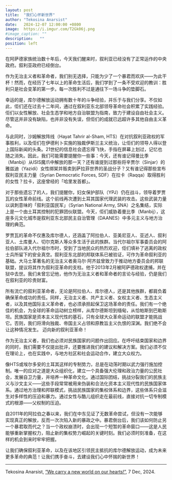 ```yaml
---
layout: post
title:  "我们心怀新世界"
author: "Tekosina Anarsist"
date:   2024-12-07 12:00:00 +0800
image:  https://i.imgur.com/T2Gk06j.png
#image_caption: ""
description:   ""
position: left
---
```


在阿萨德家族统治数十年后，今天我们醒来时，叙利亚已经没有了正常运作的中央政府。叙利亚政府已经倒台。

<!--more-->

作为无治主义者和革命者，我们别无选择，只能为少了一个暴君而欢庆——为此干杯！然而，在经历了七年以上的革命生活后，我们学到了一条不受欢迎的教训：胜利只是社会变革的第一步。每一次胜利不过是通往下一场斗争的垫脚石。

幸运的是，库尔德解放运动拥有数十年的斗争经验，并乐于与我们分享。不仅如此，佢们还在过去十二年间，通过在叙利亚东北部领导革命社会积累了实践经验。佢们以女性解放、社会生态学和地方自治联盟为指南，致力于建设自由社会主义。尽管这并非没有缺陷，也并非没有失误，但佢们的成就已远超许多其他自由主义革命。

与此同时，沙姆解放阵线（Hayat Tahrir al-Sham, HTS）在对抗叙利亚政权的军事胜利，以及佢们在伊德利卜实施的独裁伊斯兰主义统治，让佢们的领导人得以登上国际新闻的头条。21世纪的信息社会遗忘得飞快，手指在屏幕上划过，记忆也随之消失。因此，我们可能需要提醒你一些事：今天，还有谁记得曼比季（Manbij）从ISIS魔爪中解放的那一天？还有谁提到过那些将辛贾尔（Sinjar）的雅兹迪（Yazidi）女性绑架并贩卖到萨拉菲世界的圣战分子？又有谁记得那些宣布叙利亚民主力量（Syrian Democratic Forces, SDF）在拉卡（Raqqa）取得胜利的女性？拉卡，这座曾经的「哈里发首都」。

对于那些遗忘了的人，我们提醒你，妇女保护部队（YPJ）仍在战斗，领导着罗贾瓦的女性革命前线。这个前线再次遭到土耳其国家代理武装的攻击。这些武装力量以讽刺意味的「叙利亚国民军」（Syrian National Army, SNA）之名集结，实际上是一个由土耳其控制的犯罪团伙联盟。今天，佢们威胁着曼比季（Manbij），这座多元文化城市是叙利亚东北部民主自治管理（DAANES）中多元主义与地方治理的典范。

罗贾瓦的革命不仅惠及库尔德人，还涵盖了阿拉伯人、亚美尼亚人、亚述人、叙利亚人、土库曼人、切尔克斯人等众多生活于此的族群。当代尔祖尔军事委员会的阿拉伯部队进入代尔祖尔市时，受到了当地民众的热烈欢迎，佢们填补了逃离的政权士兵所留下的安全真空。叙利亚东北部的邦联体系已被验证，可作为革命叙利亚的基础。大马士革著名的无治主义者奥马尔·阿齐兹曾致力于推动地方委员会的邦联联盟，提议将其作为叙利亚革命的支柱。他于2013年2月被阿萨德政权逮捕，并在狱中去世。我们未曾忘记他，他作为无治主义者和革命者的言论与经验，仍是我们在叙利亚的珍贵财富。

所有流亡的叙利亚革命者，无论是阿拉伯人、库尔德人，还是其他族群，都肩负着确保革命成功的责任。同样，无治主义者、共产主义者、女权主义者、生态主义者，以及其他国际主义革命者，也必须承担起保卫这场革命的责任。我们有一个绝佳的机会，为全球的革命运动树立榜样，从库尔德斯坦到缅甸，从恰帕斯到巴勒斯坦。民族国家是资本主义现代性的基石，只有全球大众革命运动的联盟才能挑战它。否则，我们将滑向独裁、帝国主义占领和原教旨主义仇恨的深渊。我们绝不会让这种情况发生。
迈向新的叙利亚革命！

作为无治主义者，我们也必须对民族国家的问题作出回应。在呼吁结束国家和边界的同时，我们需要不仅提出批评，还要推进我们的建议和解决方案。我们必须不仅在理论上，也在实践中，与地方社区和社会运动合作，建立大众权力。

像HTS或埃尔多安的土耳其这样的专制势力，总是在动荡时期以武力强行施加控制。唯一的应对之道是大众组织化，建立一个具备强大伦理和政治力量的公民社会，发展自卫力量，并培养一种革命文化。通过国际团结，挑战分裂我们的民族主义与沙文主义——这些手段常常被用来伪装和合法化资本主义现代性的民族国家体系。通过地方治理和邦联模式，挑战民族国家的集权体系和边界，这些体系只会滋生对多样性的压迫和暴力。通过女性与酷儿组织走在最前线，直接对抗一切专制模式的根源——父权制的压迫。

自2011年的阿拉伯之春以来，我们在中东见证了无数革命尝试，但没有一次能够实现真正的解放，反而一次次陷入新的暴政之中。暴君倒台后，我们该如何防止另一个暴君取而代之？当一个政权崩溃时，会出现一个短暂的革命窗口——这是人民能够重新掌握权力，阻止新的集权势力崛起的关键时刻。我们必须时刻准备，在这样的机会到来时牢牢把握。

让我们确保叙利亚革命，以及在该地区引领民主抵抗的库尔德解放运动，成为未来更多革命的典范！让我们携手奋斗，去建设我们心中怀揣的新世界！

---

Tekosina Anarsist, [“We carry a new world on our hearts!”](https://tekosinaanarsist.noblogs.org/we-carry-a-new-world-on-our-hearts/), 7 Dec, 2024.
